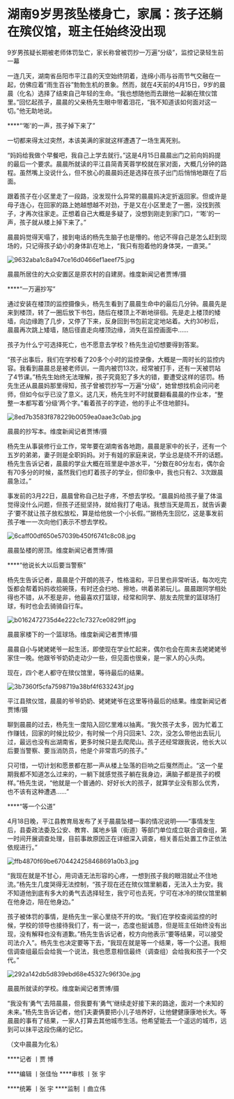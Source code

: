 # 湖南9岁男孩坠楼身亡，家属：孩子还躺在殡仪馆，班主任始终没出现

9岁男孩疑长期被老师体罚坠亡，家长称曾被罚抄一万遍“分级”，监控记录轻生前一幕

一连几天，湖南省岳阳市平江县的天空始终阴着，连绵小雨与谷雨节气交融在一起，仿佛应着“雨生百谷”勃勃生机的景象。然而，就在4天前的4月15日，9岁的晨晨（化名）选择了结束自己年轻的生命。“我也想随他而去跟他一起躺在殡仪馆里。”回忆起孩子，晨晨的父亲杨先生眼中带着泪花，“我不知道该如何面对这一切。”他无助地说。

****“‘嘭’的一声，孩子掉下来了”

一切都来得太过突然，本该美满的家就这样遭遇了一场生离死别。

“妈妈给我做个早餐吧，我自己上学去就行。”这是4月15日晨晨出门之前向妈妈提的最后一个要求。晨晨所就读的平江县简青芙蓉学校就在家对面，大概几分钟的路程。虽然嘴上没说什么，但不放心的晨晨妈还是选择在孩子出门后悄悄地跟在了后面。

跟着孩子在小区里走了一段路，没发现什么异常的晨晨妈决定折返回家。但或许是母子连心，在回家的路上她越想越不对劲，于是又在小区里走了一圈，没找到孩子，才再次往家走。正想着自己大概是多疑了，没想到刚走到家门口，“‘嘭’的一声，孩子就从楼上掉下来了。”

晨晨妈觉得天塌了，接到电话的杨先生脑子也是懵的。他记不得自己是怎么赶到现场的，只记得孩子幼小的身体趴在地上，“我只有抱着他的身体哭，一直哭。”

![9632aba1c8a947ce16d0466ef1aeef75.jpg](https://raw.githubusercontent.com/qqhsx/qqnews_image/main/2024/04/20/湖南9岁男孩坠楼身亡，家属：孩子还躺在殡仪馆，班主任始终没出现/9632aba1c8a947ce16d0466ef1aeef75.jpg)

晨晨所居住的大众安置区是原农村的自建房。维度新闻记者贾博/摄

****“一万遍抄写”

通过安装在楼顶的监控摄像头，杨先生看到了晨晨生命中的最后几分钟。晨晨先是来到楼顶，转了一圈后放下书包，随后在楼顶上不断地徘徊。先是走上楼顶的矮墙，向边缘跑了几步，又停了下来，反身回到书包前定定地站着。大约30秒后，晨晨再次跳上矮墙，随后径直走向楼顶边缘，消失在监控画面中……

孩子为什么宁可选择死亡，也不愿意去学校？杨先生迫切想要得到答案。

“孩子出事后，我们在学校看了20多个小时的监控录像，大概是一周时长的监控内容。我看到晨晨总是被老师训，一周内被罚13次，经常被打手，还有一天被罚站了4节课。”杨先生始终无法理解，孩子究竟犯了多大的错，要遭受这样的惩罚。杨先生还从晨晨妈那里得知，孩子曾被罚抄写一万遍“分级”，她曾想找机会问问老师，但如今似乎已没了意义。这几天，杨先生时不时就要翻看晨晨的作业本，“整整一本都写着‘分级’两个字。”看着孩子的字迹，他的手止不住地颤抖。

![8ed7b3583f878229b0059ea0aae3c0ab.jpg](https://raw.githubusercontent.com/qqhsx/qqnews_image/main/2024/04/20/湖南9岁男孩坠楼身亡，家属：孩子还躺在殡仪馆，班主任始终没出现/8ed7b3583f878229b0059ea0aae3c0ab.jpg)

晨晨的抄写本。维度新闻记者贾博/摄

杨先生从事装修行业工作，常年要在湖南省各地跑，晨晨是家中的长子，还有一个五岁的弟弟，妻子则是全职妈妈。对于有娃的家庭来说，学业总是绕不开的话题。杨先生告诉记者，晨晨的学业大概在班里是中游水平，“分数在80分左右，偶尔会有70多分的时候，虽然我们也盯着孩子的学业，但印象中，我也只有2、3次跟晨晨急过。”

事发前的3月22日，晨晨曾称自己肚子疼，不想去学校。“晨晨妈给孩子量了体温觉得没什么问题，但孩子还挺坚持，就给我打了电话。我想当天是周五，就告诉妻子‘要不就让孩子放松放松，算是给他放一个小长假。’”据杨先生回忆，这是事发前孩子唯一一次向他们表示不想去学校。

![6caff00df650e57039b450f6741c8c08.jpg](https://raw.githubusercontent.com/qqhsx/qqnews_image/main/2024/04/20/湖南9岁男孩坠楼身亡，家属：孩子还躺在殡仪馆，班主任始终没出现/6caff00df650e57039b450f6741c8c08.jpg)

晨晨坠楼的房顶。维度新闻记者贾博/摄

****“他说长大以后要当警察”

杨先生告诉记者，晨晨是个开朗的孩子，性格温和，平日里也非常听话，每次吃完饭都会帮着妈妈收拾碗筷，有时还会扫地、擦地，哄着弟弟玩儿。晨晨跟同学相处得也不错，从不惹是非，他最喜欢打篮球，经常和同学、朋友去院里的篮球场打球，有时也会去骑骑自行车。

![b0162472735d4e222c1c7327ce0829ff.jpg](https://raw.githubusercontent.com/qqhsx/qqnews_image/main/2024/04/20/湖南9岁男孩坠楼身亡，家属：孩子还躺在殡仪馆，班主任始终没出现/b0162472735d4e222c1c7327ce0829ff.jpg)

晨晨家楼下的一个篮球场。维度新闻记者贾博/摄

晨晨自小与姥姥姥爷一起生活，即使现在学业忙起来，偶尔也会在周末去姥姥姥爷家住一晚。他跟爷爷奶奶走动少一些，但见面也很亲，是一家人的心头肉。

现在，四个老人都守在殡仪馆里，等待最后的结果。

![3b7360f5cfa7598719a38bf4f633243f.jpg](https://raw.githubusercontent.com/qqhsx/qqnews_image/main/2024/04/20/湖南9岁男孩坠楼身亡，家属：孩子还躺在殡仪馆，班主任始终没出现/3b7360f5cfa7598719a38bf4f633243f.jpg)

平江县殡仪馆，晨晨的爷爷奶奶、姥姥姥爷在这里等待最后的结果。维度新闻记者贾博/摄

聊到晨晨的过去，杨先生一度陷入回忆里难以抽离。“我欠孩子太多，因为忙着工作赚钱，回家的时候比较少，有时候一个月只回来1、2次，没怎么带他出去玩儿过，最远也没有出湖南省，更多时候只是去爬爬山。孩子还经常跟我说，他长大以后要当警察、要当消防员，他是个非常乖巧的孩子。”

只可惜，一切计划和愿景都在那一声从楼上坠落的巨响之后戛然而止。“这一个星期我都不知道怎么过来的，一躺下就感觉孩子躺在我身边，满脑子都是孩子的模样。”杨先生说，“他就是一个普通的、好好长大的孩子，就算学业没有那么优秀，也不该有这种遭遇……”

****“等一个公道”

4月18日晚，平江县教育局发布了关于晨晨坠楼一事的情况说明——“事情发生后，县委政法委及公安、教育、属地乡镇（街道）等部门单位成立联合调查组，第一时间开展调查处理，目前事故原因正在详细深入调查，相关善后处置工作正依法依规进行。”

![ffb4870f69be6704424258468691a0b3.jpg](https://raw.githubusercontent.com/qqhsx/qqnews_image/main/2024/04/20/湖南9岁男孩坠楼身亡，家属：孩子还躺在殡仪馆，班主任始终没出现/ffb4870f69be6704424258468691a0b3.jpg)

“我现在就是不甘心，用词语无法形容的心疼，一想到孩子我的眼泪就止不住地流。”杨先生几度哭得无法控制，“孩子现在还在殡仪馆里躺着，无法入土为安。我不知道他到底有多大的勇气去选择轻生，我宁可也去死，宁可在冰冷的殡仪馆里躺在他身边，陪在他身边。”

孩子被体罚的事情，是杨先生一家心里绕不开的坎。“我们在学校查阅监控的时候，学校的领导也接待我们了，有一说一，态度也挺诚恳，但是班主任始终没有出现，没有解释也没有道歉。”杨先生告诉记者，校方向他表示“要等结果，可以接受司法介入”。杨先生也决定要等下去，“我现在就是等一个结果，等一个公道。我相信调查组最后会给我一个说法，我也愿意相信最终（调查组）会给我和孩子一个交代。”

![292a142db5d839ebd68e45327c96f30e.jpg](https://raw.githubusercontent.com/qqhsx/qqnews_image/main/2024/04/20/湖南9岁男孩坠楼身亡，家属：孩子还躺在殡仪馆，班主任始终没出现/292a142db5d839ebd68e45327c96f30e.jpg)

晨晨所就读的学校。维度新闻记者贾博/摄

“我没有‘勇气’去陪晨晨，但我要有‘勇气’继续走好接下来的路途，面对一个未知的未来。”杨先生告诉记者，他们夫妻俩要把小儿子培养好，让他健健康康地长大。等晨晨的事有了结果，一家人打算去其他城市生活。他希望能去一个遥远的城市，远到可以抹平这段伤痛的记忆。

（文中晨晨为化名）

****记者 丨贾 博

****编辑 丨张佳怡 ****审核 丨张 宇

****统筹 丨张 宇 ****监制 丨曲立伟

